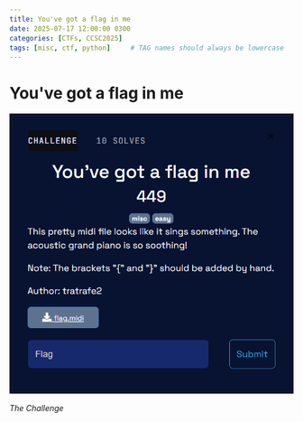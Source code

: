 ```yaml
---
title: You've got a flag in me
date: 2025-07-17 12:00:00 0300
categories: [CTFs, CCSC2025]
tags: [misc, ctf, python]     # TAG names should always be lowercase
---
```

# You've got a flag in me
![img-description](/assets/img/chall.png)

_The Challenge_
